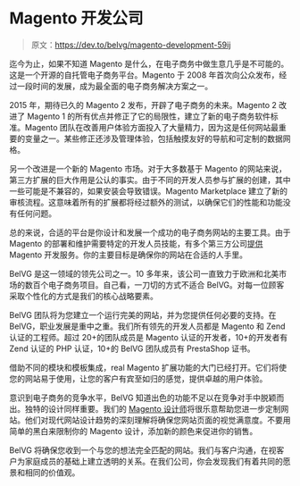 # Magento 开发公司

> 原文：<https://dev.to/belvg/magento-development-59ij>

迄今为止，如果不知道 Magento 是什么，在电子商务中做生意几乎是不可能的。这是一个开源的自托管电子商务平台。Magento 于 2008 年首次向公众发布，经过一段时间的发展，成为最全面的电子商务解决方案之一。

2015 年，期待已久的 Magento 2 发布，开辟了电子商务的未来。Magento 2 改进了 Magento 1 的所有优点并修正了它的局限性，建立了新的电子商务软件标准。Magento 团队在改善用户体验方面投入了大量精力，因为这是任何网站最重要的变量之一。某些修正还涉及管理体验，包括触摸友好的导航和可定制的数据网格。

另一个改进是一个新的 Magento 市场。对于大多数基于 Magento 的网站来说，第三方扩展的巨大作用是公认的事实。由于不同的开发人员参与扩展的创建，其中一些可能是不兼容的，如果安装会导致错误。Magento Marketplace 建立了新的审核流程。这意味着所有的扩展都将经过额外的测试，以确保它们的性能和功能没有任何问题。

总的来说，合适的平台是你设计和发展一个成功的电子商务网站的主要工具。由于 Magento 的部署和维护需要特定的开发人员技能，有多个第三方公司[提供](https://belvg.com/magento-development) Magento 开发服务。你的主要目标是确保你的网站在合适的人手里。

BelVG 是这一领域的领先公司之一。10 多年来，该公司一直致力于欧洲和北美市场的数百个电子商务项目。自己看，一刀切的方式不适合 BelVG。对每一位顾客采取个性化的方式是我们的核心战略要素。

BelVG 团队将为您建立一个运行完美的网站，并为您提供任何必要的支持。在 BelVG，职业发展是重中之重。我们所有领先的开发人员都是 Magento 和 Zend 认证的工程师。超过 20+的团队成员是 Magento 认证的开发者，10+的开发者有 Zend 认证的 PHP 认证，10+的 BelVG 团队成员有 PrestaShop 证书。

借助不同的模块和模板集成，real Magento 扩展功能的大门已经打开。它们将使您的网站易于使用，让您的客户有宾至如归的感觉，提供卓越的用户体验。

意识到电子商务的竞争水平，BelVG 知道出色的功能不足以在竞争对手中脱颖而出。独特的设计同样重要。我们的 [Magento 设计师](https://belvg.com/magento-webdesign)将很乐意帮助您进一步定制网站。他们对现代网站设计趋势的深刻理解将确保您网站页面的视觉满意度。不要用简单的黑白来限制你的 Magento 设计，添加新的颜色来促进你的销售。

BelVG 将确保您收到一个与您的想法完全匹配的网站。我们与客户沟通，在视客户为家庭成员的基础上建立透明的关系。在我们公司，你会发现我们有着共同的愿景和相同的价值观。